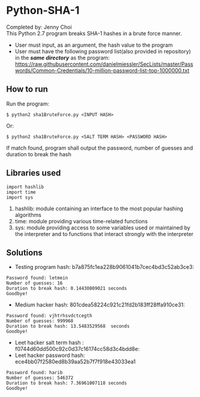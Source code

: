 # Python-SHA-1 
Completed by: Jenny Choi  
This Python 2.7 program breaks SHA-1 hashes in a brute force manner.  
* User must input, as an argument, the hash value to the program 
* User must have the following password list(also provided in repository) in the **_same directory_** as the program: https://raw.githubusercontent.com/danielmiessler/SecLists/master/Passwords/Common-Credentials/10-million-password-list-top-1000000.txt

## How to run  
Run the program:  
```
$ python2 sha1BruteForce.py <INPUT HASH> 
```
Or: 
```
$ python2 sha1BruteForce.py <SALT TERM HASH> <PASSWORD HASH>
```
If match found, program shall output the password, number of guesses and duration to break the hash 

## Libraries used
```
import hashlib
import time
import sys
```
1. hashlib: module containing an interface to the most popular hashing algorithms
2. time: module providing various time-related functions
3. sys: module providing access to some variables used or maintained by the interpreter and to functions that interact strongly with the interpreter
## Solutions 
* Testing program hash: b7a875fc1ea228b9061041b7cec4bd3c52ab3ce3:  
```
Password found: letmein
Number of guesses: 16
Duration to break hash: 0.14430809021 seconds
Goodbye!
```
* Medium hacker hash: 801cdea58224c921c21fd2b183ff28ffa910ce31:  
```
Password found: vjhtrhsvdctcegth
Number of guesses: 999968
Duration to break hash: 13.5483529568  seconds
Goodbye!
```

* Leet hacker salt term hash : f0744d60dd500c92c0d37c16174cc58d3c4bdd8e:
* Leet hacker password hash: ece4bb07f2580ed8b39aa52b7f7f918e43033ea1
```
Password found: harib
Number of guesses: 546372
Duration to break hash: 7.36961007118 seconds
Goodbye!
```

